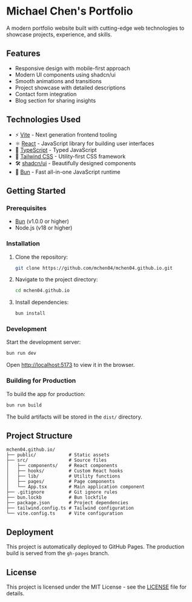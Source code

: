 # Michael Chen's Portfolio

A modern portfolio website built with cutting-edge web technologies to showcase projects, experience, and skills.

## Features

- Responsive design with mobile-first approach
- Modern UI components using shadcn/ui
- Smooth animations and transitions
- Project showcase with detailed descriptions
- Contact form integration
- Blog section for sharing insights

## Technologies Used

- ⚡️ [Vite](https://vitejs.dev/) - Next generation frontend tooling
- ⚛️ [React](https://reactjs.org/) - JavaScript library for building user interfaces
- 🦕 [TypeScript](https://www.typescriptlang.org/) - Typed JavaScript
- 🎨 [Tailwind CSS](https://tailwindcss.com/) - Utility-first CSS framework
- 🛠️ [shadcn/ui](https://ui.shadcn.com/) - Beautifully designed components
- 🐇 [Bun](https://bun.sh/) - Fast all-in-one JavaScript runtime

## Getting Started

### Prerequisites

- [Bun](https://bun.sh/) (v1.0.0 or higher)
- Node.js (v18 or higher)

### Installation

1. Clone the repository:
   ```bash
   git clone https://github.com/mchen04/mchen04.github.io.git
   ```

2. Navigate to the project directory:
   ```bash
   cd mchen04.github.io
   ```

3. Install dependencies:
   ```bash
   bun install
   ```

### Development

Start the development server:
```bash
bun run dev
```

Open [http://localhost:5173](http://localhost:5173) to view it in the browser.

### Building for Production

To build the app for production:
```bash
bun run build
```

The build artifacts will be stored in the `dist/` directory.

## Project Structure

```
mchen04.github.io/
├── public/            # Static assets
├── src/               # Source files
│   ├── components/    # React components
│   ├── hooks/         # Custom React hooks
│   ├── lib/           # Utility functions
│   ├── pages/         # Page components
│   └── App.tsx        # Main application component
├── .gitignore         # Git ignore rules
├── bun.lockb          # Bun lockfile
├── package.json       # Project dependencies
├── tailwind.config.ts # Tailwind configuration
└── vite.config.ts     # Vite configuration
```

## Deployment

This project is automatically deployed to GitHub Pages. The production build is served from the `gh-pages` branch.

## License

This project is licensed under the MIT License - see the [LICENSE](LICENSE) file for details.
